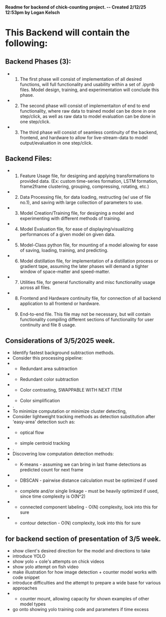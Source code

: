 #### Readme for backend of chick-counting project.  --  Created 2/12/25 12:53pm by Logan Kelsch

# This Backend will contain the following:

## Backend Phases (3):
-  1) The first phase will consist of implementation of all desired functions, will full functionality and usability within a set of .ipynb files. Model design, training, and experimentation will conclude this phase.
-  2) The second phase will consist of implementaiton of end to end functionality, where raw data to trained model can be done in one step/click, as well as raw data to model evaluation can be done in one step/click.
-  3) The third phase will consist of seamless continuity of the backend, frontend, and hardware to allow for live-stream-data to model output/evaluation in one step/click.

## Backend Files:
-  1) Feature Usage file, for designing and applying transformations to provided data. (Ex: custom time-series formation, LSTM formation, frame2frame clustering, grouping, compressing, rotating, etc.)
-  2) Data Processing file, for data loading, restructing (w/ use of file no.1), and saving with large collection of parameters to use.
-  3) Model Creation/Training file, for designing a model and experimenting with different methods of training.
-  4) Model Evaluation file, for ease of displaying/visualizing performances of a given model on given data.
-  5) Model-Class python file, for mounting of a model allowing for ease of saving, loading, training, and predicting.
-  6) Model distillation file, for implementation of a distillation process or gradient tape, assuming the later phases will demand a tighter window of space-matter and speed-matter.
-  7) Utilities file, for general functionality and misc functionality usage across all files.
-  8) Frontend and Hardware continuity file, for connection of all backend application to all frontend or hardware.
-  9) End-to-end file. This file may not be necessary, but will contain functionality compiling different sections of functionality for user continuity and file 8 usage.

## Considerations of 3/5/2025 week.
- Identify fastest background subtraction methods.
- Consider this processing pipeline:
-   -   Redundant area subtraction
-   -   Redundant color subtraction
-   -   Color contrasting, SWAPPABLE WITH NEXT ITEM
-   -   Color simplification
- .
- To minimize computation or minimize cluster detecting,
- Consider lightweight tracking methods as detection substitution after 'easy-area' detection such as:
-   -   optical flow
-   -   simple centroid tracking
- .
- Discovering low computation detection methods:
-   -   K-means - assuming we can bring in last frame detections as predicted count for next frame
-   -   DBSCAN - pairwise distance calculation must be optimized if used
-   -   complete and/or single linkage - must be heavily optimized if used, since time complexity is O(N^2)
-   -   connected component labeling - O(N) complexity, look into this for sure
-   -   contour detection - O(N) complexity, look into this for sure


## for backend section of presentation of 3/5 week.
-   show client's desired direction for the model and directions to take
-   introduce YOLO
-   show yolo + cole's attempts on chick videos
-   show yolo attempt on fish video
-   make illustration for how image detection + counter model works with code snippet
-   introduce difficulties and the attempt to prepare a wide base for various approaches 
-   -   counter mount, allowing capacity for shown examples of other model types
-   go onto showing yolo training code and parameters if time excess